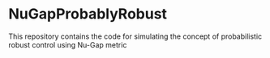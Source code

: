 # NuGapProbablyRobust
This repository contains the code for simulating the concept of probabilistic robust control using Nu-Gap metric
